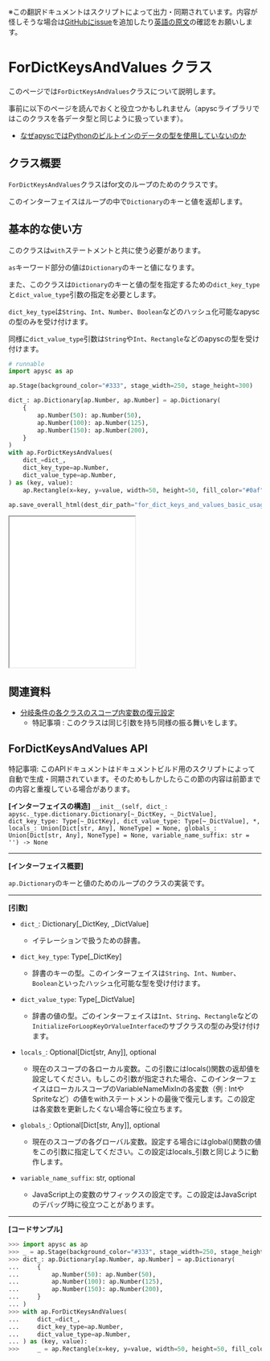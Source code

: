 <span class="inconspicuous-txt">※この翻訳ドキュメントはスクリプトによって出力・同期されています。内容が怪しそうな場合は<a href="https://github.com/simon-ritchie/apysc/issues" target="_blank">GitHubにissue</a>を追加したり[英語の原文](https://simon-ritchie.github.io/apysc/en/for_dict_keys_and_values.html)の確認をお願いします。</span>

# ForDictKeysAndValues クラス

このページでは`ForDictKeysAndValues`クラスについて説明します。

事前に以下のページを読んでおくと役立つかもしれません（apyscライブラリではこのクラスを各データ型と同じように扱っています）。

- [なぜapyscではPythonのビルトインのデータの型を使用していないのか](jp_why_apysc_doesnt_use_python_builtin_data_type.md)

## クラス概要

`ForDictKeysAndValues`クラスはfor文のループのためのクラスです。

このインターフェイスはループの中で`Dictionary`のキーと値を返却します。

## 基本的な使い方

このクラスは`with`ステートメントと共に使う必要があります。

`as`キーワード部分の値は`Dictionary`のキーと値になります。

また、このクラスは`Dictionary`のキーと値の型を指定するための`dict_key_type`と`dict_value_type`引数の指定を必要とします。

`dict_key_type`は`String`、`Int`、`Number`、`Boolean`などのハッシュ化可能なapyscの型のみを受け付けます。

同様に`dict_value_type`引数は`String`や`Int`、`Rectangle`などのapyscの型を受け付けます。

```py
# runnable
import apysc as ap

ap.Stage(background_color="#333", stage_width=250, stage_height=300)

dict_: ap.Dictionary[ap.Number, ap.Number] = ap.Dictionary(
    {
        ap.Number(50): ap.Number(50),
        ap.Number(100): ap.Number(125),
        ap.Number(150): ap.Number(200),
    }
)
with ap.ForDictKeysAndValues(
    dict_=dict_,
    dict_key_type=ap.Number,
    dict_value_type=ap.Number,
) as (key, value):
    ap.Rectangle(x=key, y=value, width=50, height=50, fill_color="#0af")

ap.save_overall_html(dest_dir_path="for_dict_keys_and_values_basic_usage_1/")
```

<iframe src="static/for_dict_keys_and_values_basic_usage_1/index.html" width="250" height="300"></iframe>

## 関連資料

- [分岐条件の各クラスのスコープ内変数の復元設定](jp_branch_instruction_variables_reverting_setting.md)
  - 特記事項 : このクラスは同じ引数を持ち同様の振る舞いをします。

## ForDictKeysAndValues API

<span class="inconspicuous-txt">特記事項: このAPIドキュメントはドキュメントビルド用のスクリプトによって自動で生成・同期されています。そのためもしかしたらこの節の内容は前節までの内容と重複している場合があります。</span>

**[インターフェイスの構造]** `__init__(self, dict_: apysc._type.dictionary.Dictionary[~_DictKey, ~_DictValue], dict_key_type: Type[~_DictKey], dict_value_type: Type[~_DictValue], *, locals_: Union[Dict[str, Any], NoneType] = None, globals_: Union[Dict[str, Any], NoneType] = None, variable_name_suffix: str = '') -> None`<hr>

**[インターフェイス概要]**

`ap.Dictionary`のキーと値のためのループのクラスの実装です。<hr>

**[引数]**

- `dict_`: Dictionary[_DictKey, _DictValue]
  - イテレーションで扱うための辞書。

- `dict_key_type`: Type[_DictKey]
  - 辞書のキーの型。このインターフェイスは`String`、`Int`、`Number`、`Boolean`といったハッシュ化可能な型を受け付けます。

- `dict_value_type`: Type[_DictValue]
  - 辞書の値の型。ごのインターフェイスは`Int`、`String`、`Rectangle`などの`InitializeForLoopKeyOrValueInterface`のサブクラスの型のみ受け付けます。

- `locals_`: Optional[Dict[str, Any]], optional
  - 現在のスコープの各ローカル変数。この引数にはlocals()関数の返却値を設定してください。もしこの引数が指定された場合、このインターフェイスはローカルスコープのVariableNameMixInの各変数（例 : IntやSpriteなど）の値をwithステートメントの最後で復元します。この設定は各変数を更新したくない場合等に役立ちます。

- `globals_`: Optional[Dict[str, Any]], optional
  - 現在のスコープの各グローバル変数。設定する場合にはglobal()関数の値をこの引数に指定してください。この設定はlocals_引数と同じように動作します。

- `variable_name_suffix`: str, optional
  - JavaScript上の変数のサフィックスの設定です。この設定はJavaScriptのデバッグ時に役立つことがあります。

<hr>

**[コードサンプル]**

```py
>>> import apysc as ap
>>> _ = ap.Stage(background_color="#333", stage_width=250, stage_height=300)
>>> dict_: ap.Dictionary[ap.Number, ap.Number] = ap.Dictionary(
...     {
...         ap.Number(50): ap.Number(50),
...         ap.Number(100): ap.Number(125),
...         ap.Number(150): ap.Number(200),
...     }
... )
>>> with ap.ForDictKeysAndValues(
...     dict_=dict_,
...     dict_key_type=ap.Number,
...     dict_value_type=ap.Number,
... ) as (key, value):
>>>     _ = ap.Rectangle(x=key, y=value, width=50, height=50, fill_color="#0af")
```